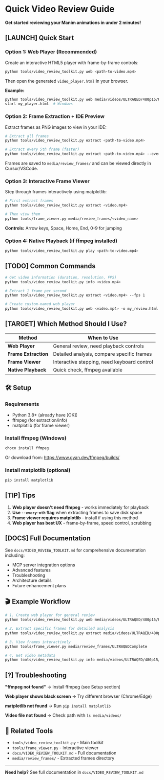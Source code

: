 # Quick Video Review Guide

**Get started reviewing your Manim animations in under 2 minutes!**

## [LAUNCH] Quick Start

### Option 1: Web Player (Recommended)

Create an interactive HTML5 player with frame-by-frame controls:

```bash
python tools/video_review_toolkit.py web <path-to-video.mp4>
```

Then open the generated `video_player.html` in your browser.

**Example:**
```bash
python tools/video_review_toolkit.py web media/videos/ULTRAQED/480p15/ULTRAQEDComplete.mp4 -o my_player.html
start my_player.html  # Windows
```

### Option 2: Frame Extraction + IDE Preview

Extract frames as PNG images to view in your IDE:

```bash
# Extract all frames
python tools/video_review_toolkit.py extract <path-to-video.mp4>

# Extract every 5th frame (faster)
python tools/video_review_toolkit.py extract <path-to-video.mp4> --every-nth 5
```

Frames are saved to `media/review_frames/` and can be viewed directly in Cursor/VSCode.

### Option 3: Interactive Frame Viewer

Step through frames interactively using matplotlib:

```bash
# First extract frames
python tools/video_review_toolkit.py extract <video.mp4>

# Then view them
python tools/frame_viewer.py media/review_frames/<video_name>
```

**Controls:** Arrow keys, Space, Home, End, 0-9 for jumping

### Option 4: Native Playback (if ffmpeg installed)

```bash
python tools/video_review_toolkit.py play <path-to-video.mp4>
```

## [TODO] Common Commands

```bash
# Get video information (duration, resolution, FPS)
python tools/video_review_toolkit.py info <video.mp4>

# Extract 1 frame per second
python tools/video_review_toolkit.py extract <video.mp4> --fps 1

# Create custom-named web player
python tools/video_review_toolkit.py web <video.mp4> -o my_review.html
```

## [TARGET] Which Method Should I Use?

| Method | When to Use |
|--------|-------------|
| **Web Player** | General review, need playback controls |
| **Frame Extraction** | Detailed analysis, compare specific frames |
| **Frame Viewer** | Interactive stepping, need keyboard control |
| **Native Playback** | Quick check, ffmpeg available |

## 🛠️ Setup

### Requirements

- Python 3.8+ (already have [OK])
- ffmpeg (for extraction/info)
- matplotlib (for frame viewer)

### Install ffmpeg (Windows)

```bash
choco install ffmpeg
```

Or download from: https://www.gyan.dev/ffmpeg/builds/

### Install matplotlib (optional)

```bash
pip install matplotlib
```

## [TIP] Tips

1. **Web player doesn't need ffmpeg** - works immediately for playback
2. **Use `--every-nth` flag** when extracting frames to save disk space
3. **Frame viewer requires matplotlib** - install if using this method
4. **Web player has best UX** - frame-by-frame, speed control, scrubbing

## [DOCS] Full Documentation

See `docs/VIDEO_REVIEW_TOOLKIT.md` for comprehensive documentation including:
- MCP server integration options
- Advanced features
- Troubleshooting
- Architecture details
- Future enhancement plans

## 🎬 Example Workflow

```bash
# 1. Create web player for general review
python tools/video_review_toolkit.py web media/videos/ULTRAQED/480p15/ULTRAQEDComplete.mp4

# 2. Extract specific frames for detailed analysis
python tools/video_review_toolkit.py extract media/videos/ULTRAQED/480p15/ULTRAQEDComplete.mp4 --fps 2

# 3. View frames interactively
python tools/frame_viewer.py media/review_frames/ULTRAQEDComplete

# 4. Get video metadata
python tools/video_review_toolkit.py info media/videos/ULTRAQED/480p15/ULTRAQEDComplete.mp4
```

## [?] Troubleshooting

**"ffmpeg not found"** -> Install ffmpeg (see Setup section)

**Web player shows black screen** -> Try different browser (Chrome/Edge)

**matplotlib not found** -> Run `pip install matplotlib`

**Video file not found** -> Check path with `ls media/videos/`

## 🔗 Related Tools

- `tools/video_review_toolkit.py` - Main toolkit
- `tools/frame_viewer.py` - Interactive viewer
- `docs/VIDEO_REVIEW_TOOLKIT.md` - Full documentation
- `media/review_frames/` - Extracted frames directory

---

**Need help?** See full documentation in `docs/VIDEO_REVIEW_TOOLKIT.md`
